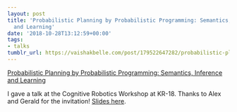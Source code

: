 ```yaml
---
layout: post
title: 'Probabilistic Planning by Probabilistic Programming: Semantics, Inference
  and Learning'
date: '2018-10-28T13:12:59+00:00'
tags:
- talks
tumblr_url: https://vaishakbelle.com/post/179522647282/probabilistic-planning-by-probabilistic
---
```

[Probabilistic Planning by Probabilistic Programming: Semantics, Inference and Learning](https://www.maskor.fh-aachen.de/events/CogRob2018/)  

I gave a talk at the Cognitive Robotics Workshop at KR-18. Thanks to Alex and Gerald for the invitation! [Slides here](https://cl.ly/6ba11ad688cc/download/CogRob%202018.pdf).

